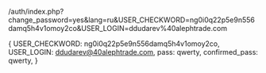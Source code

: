 /auth/index.php?change_password=yes&lang=ru&USER_CHECKWORD=ng0i0q22p5e9n556damq5h4v1omoy2co&USER_LOGIN=ddudarev%40alephtrade.com

{
    USER_CHECKWORD: ng0i0q22p5e9n556damq5h4v1omoy2co,
    USER_LOGIN: ddudarev@40alephtrade.com,
    pass: qwerty,
    confirmed_pass: qwerty,
}
 





